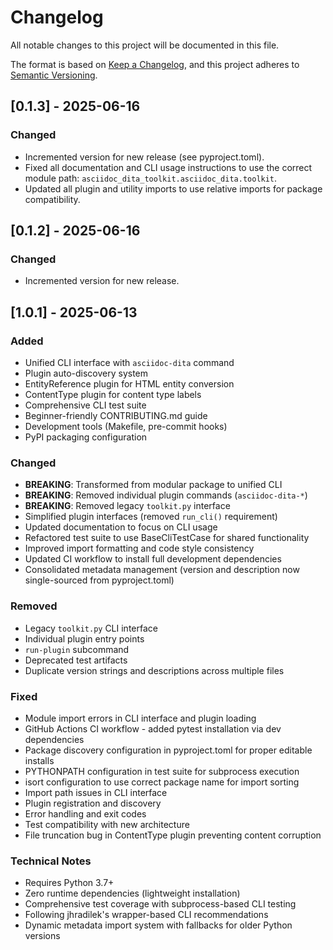 # Changelog

All notable changes to this project will be documented in this file.

The format is based on [Keep a Changelog](https://keepachangelog.com/en/1.0.0/),
and this project adheres to [Semantic Versioning](https://semver.org/spec/v2.0.0.html).

## [0.1.3] - 2025-06-16

### Changed
- Incremented version for new release (see pyproject.toml).
- Fixed all documentation and CLI usage instructions to use the correct module path: `asciidoc_dita_toolkit.asciidoc_dita.toolkit`.
- Updated all plugin and utility imports to use relative imports for package compatibility.

## [0.1.2] - 2025-06-16

### Changed
- Incremented version for new release.

## [1.0.1] - 2025-06-13

### Added
- Unified CLI interface with `asciidoc-dita` command
- Plugin auto-discovery system
- EntityReference plugin for HTML entity conversion
- ContentType plugin for content type labels
- Comprehensive CLI test suite
- Beginner-friendly CONTRIBUTING.md guide
- Development tools (Makefile, pre-commit hooks)
- PyPI packaging configuration

### Changed
- **BREAKING**: Transformed from modular package to unified CLI
- **BREAKING**: Removed individual plugin commands (`asciidoc-dita-*`)
- **BREAKING**: Removed legacy `toolkit.py` interface
- Simplified plugin interfaces (removed `run_cli()` requirement)
- Updated documentation to focus on CLI usage
- Refactored test suite to use BaseCliTestCase for shared functionality
- Improved import formatting and code style consistency
- Updated CI workflow to install full development dependencies
- Consolidated metadata management (version and description now single-sourced from pyproject.toml)

### Removed
- Legacy `toolkit.py` CLI interface
- Individual plugin entry points
- `run-plugin` subcommand
- Deprecated test artifacts
- Duplicate version strings and descriptions across multiple files

### Fixed
- Module import errors in CLI interface and plugin loading
- GitHub Actions CI workflow - added pytest installation via dev dependencies
- Package discovery configuration in pyproject.toml for proper editable installs
- PYTHONPATH configuration in test suite for subprocess execution
- isort configuration to use correct package name for import sorting
- Import path issues in CLI interface
- Plugin registration and discovery
- Error handling and exit codes
- Test compatibility with new architecture
- File truncation bug in ContentType plugin preventing content corruption

### Technical Notes
- Requires Python 3.7+
- Zero runtime dependencies (lightweight installation)
- Comprehensive test coverage with subprocess-based CLI testing
- Following jhradilek's wrapper-based CLI recommendations
- Dynamic metadata import system with fallbacks for older Python versions
